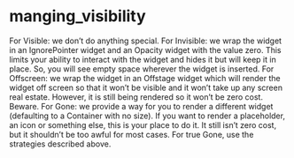 # manging_visibility

For Visible: we don’t do anything special.
For Invisible: we wrap the widget in an IgnorePointer widget and an Opacity widget with the value zero. This limits your ability to interact with the widget and hides it but will keep it in place. So, you will see empty space wherever the widget is inserted.
For Offscreen: we wrap the widget in an Offstage widget which will render the widget off screen so that it won’t be visible and it won’t take up any screen real estate. However, it is still being rendered so it won’t be zero cost. Beware.
For Gone: we provide a way for you to render a different widget (defaulting to a Container with no size). If you want to render a placeholder, an icon or something else, this is your place to do it. It still isn’t zero cost, but it shouldn’t be too awful for most cases. For true Gone, use the strategies described above.